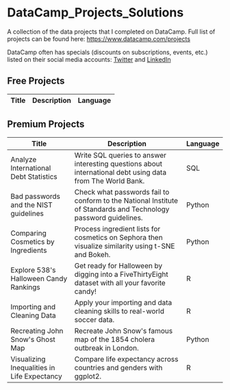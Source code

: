 # DataCamp_Projects_Solutions
A collection of the data projects that I completed on DataCamp. 
Full list of projects can be found here: https://www.datacamp.com/projects

DataCamp often has specials (discounts on subscriptions, events, etc.) listed on their social media accounts: [Twitter](https://twitter.com/datacamp) and [LinkedIn](https://www.linkedin.com/company/datacampinc) 

## Free Projects
| Title     |  Description |  Language     |
|------------|------------|------------------|


## Premium Projects
| Title     |  Description |  Language     |
|------------|------------|------------------|
| Analyze International Debt Statistics | Write SQL queries to answer interesting questions about international debt using data from The World Bank.| SQL |
| Bad passwords and the NIST guidelines | Check what passwords fail to conform to the National Institute of Standards and Technology password guidelines. | Python |
| Comparing Cosmetics by Ingredients | Process ingredient lists for cosmetics on Sephora then visualize similarity using t-SNE and Bokeh. | Python |
| Explore 538's Halloween Candy Rankings | Get ready for Halloween by digging into a FiveThirtyEight dataset with all your favorite candy! | R |
| Importing and Cleaning Data | Apply your importing and data cleaning skills to real-world soccer data. | R |
| Recreating John Snow's Ghost Map | Recreate John Snow's famous map of the 1854 cholera outbreak in London. | Python |
| Visualizing Inequalities in Life Expectancy | Compare life expectancy across countries and genders with ggplot2. | R |
